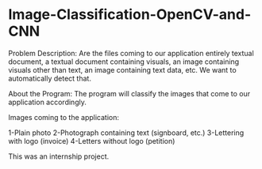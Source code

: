 # Image-Classification-OpenCV-and-CNN

Problem Description:
  Are the files coming to our application entirely textual document, a textual document containing visuals, an image containing visuals other than text, an image containing text data, etc. We want to automatically detect that.

  About the Program: The program will classify the images that come to our application accordingly.

Images coming to the application:

1-Plain photo
2-Photograph containing text (signboard, etc.)
3-Lettering with logo (invoice)
4-Letters without logo (petition)

This was an internship project.
